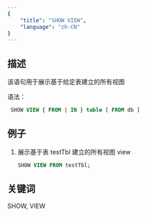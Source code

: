 ```yaml
---
{
    "title": "SHOW VIEW",
    "language": "zh-CN"
}
---
```


<!--
Licensed to the Apache Software Foundation (ASF) under one
or more contributor license agreements.  See the NOTICE file
distributed with this work for additional information
regarding copyright ownership.  The ASF licenses this file
to you under the Apache License, Version 2.0 (the
"License"); you may not use this file except in compliance
with the License.  You may obtain a copy of the License at

  http://www.apache.org/licenses/LICENSE-2.0

Unless required by applicable law or agreed to in writing,
software distributed under the License is distributed on an
"AS IS" BASIS, WITHOUT WARRANTIES OR CONDITIONS OF ANY
KIND, either express or implied.  See the License for the
specific language governing permissions and limitations
under the License.
-->

## 描述

该语句用于展示基于给定表建立的所有视图

语法：

```sql
 SHOW VIEW { FROM | IN } table [ FROM db ]
```

## 例子

1. 展示基于表 testTbl 建立的所有视图 view
    
    ```sql
    SHOW VIEW FROM testTbl;
    ```

## 关键词

SHOW, VIEW


